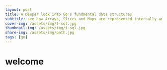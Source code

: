 ```yaml
---
layout: post
title: A Deeper look into Go's fundmental data structures
subtitle: see how Arrays, Slices and Maps are represented internally and how we can optimize them
cover-img: /assets/img/t-sql.jpg
thumbnail-img: /assets/img/t-sql.jpg
share-img: /assets/img/path.jpg
tags: [go]
---
```



# welcome
